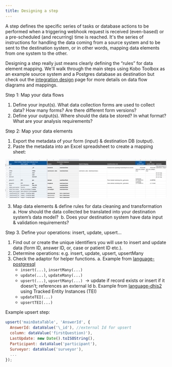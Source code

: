```yaml
---
title: Designing a step
---
```


A step defines the specific series of tasks or database actions to be performed
when a triggering webhook request is received (even-based) or a pre-scheduled (and
recurring) time is reached. It's the series of instructions for handling the
data coming from a source system and to be sent to the destination system, or in
other words, mapping data elements from one system to the other.

Designing a step really just means clearly defining the “rules” for data element
mapping. We'll walk through the main steps using Kobo Toolbox as an example
source system and a Postgres database as destination but check out the
[integration design](/documentation/design/design-quickstart/) page for more
details on data flow diagrams and mappings.

Step 1: Map your data flows

1. Define your input(s). What data collection forms are used to collect data?
   How many forms? Are there different form versions?
2. Define your output(s). Where should the data be stored? In what format? What
   are your analysis requirements?

Step 2: Map your data elements

1. Export the metadata of your form (input) & destination DB (output).
2. Paste the metadata into an Excel spreadsheet to create a mapping sheet:

![Sample mapping sheet](/img/data-element-mapping.png)

3. Map data elements & define rules for data cleaning and transformation a. How
   should the data collected be translated into your destination system’s data
   model?  b. Does your destination system have data input & validation
   requirements?

Step 3. Define your operations: insert, update, upsert...

1. Find out or create the unique identifiers you will use to insert and update
   data (form ID, answer ID, or, case or patient ID etc.).
2. Determine operations: e.g. insert, update, upsert, upsertMany
3. Check the adaptor for helper functions. a. Example from
   [language-postgresql](/adaptors/packages/postgresql-docs)
   - `insert(...)`, `insertMany(...)`
   - `update(...)`, `updateMany(...)`
   - `upsert(...)`, `upsertMany(...)`  → update if record exists or insert if it
     doesn’t; references an external Id b. Example from
     [language-dhis2](/adaptors/packages/dhis2-docs) using Tracked Entity
     Instances (TEI)
   - `updateTEI(...)`
   - `upsertTEI(...)`

Example upsert step:

```js
upsert('mainDataTable', 'AnswerId', {
  AnswerId: dataValue('\_id'), //external Id for upsert
  column: dataValue('firstQuestion)'),
  LastUpdate: new Date().toISOString(),
  Participant: dataValue('participant'),
  Surveyor: dataValue('surveyor'),
  ...
});
```
